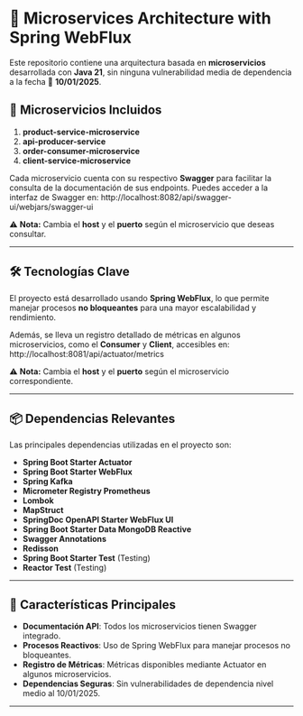 # 🚀 Microservices Architecture with Spring WebFlux

Este repositorio contiene una arquitectura basada en **microservicios** desarrollada con **Java 21**, sin ninguna vulnerabilidad media de dependencia a la fecha 📅 **10/01/2025**. 

## 🧩 Microservicios Incluidos

1. **product-service-microservice**
2. **api-producer-service**
3. **order-consumer-microservice**
4. **client-service-microservice**

Cada microservicio cuenta con su respectivo **Swagger** para facilitar la consulta de la documentación de sus endpoints. Puedes acceder a la interfaz de Swagger en: http://localhost:8082/api/swagger-ui/webjars/swagger-ui

⚠️ **Nota:** Cambia el **host** y el **puerto** según el microservicio que deseas consultar.

---

## 🛠️ Tecnologías Clave

El proyecto está desarrollado usando **Spring WebFlux**, lo que permite manejar procesos **no bloqueantes** para una mayor escalabilidad y rendimiento. 

Además, se lleva un registro detallado de métricas en algunos microservicios, como el **Consumer** y **Client**, accesibles en: http://localhost:8081/api/actuator/metrics


⚠️ **Nota:** Cambia el **host** y el **puerto** según el microservicio correspondiente.

---

## 📦 Dependencias Relevantes

Las principales dependencias utilizadas en el proyecto son:

- **Spring Boot Starter Actuator**
- **Spring Boot Starter WebFlux**
- **Spring Kafka**
- **Micrometer Registry Prometheus**
- **Lombok**
- **MapStruct**
- **SpringDoc OpenAPI Starter WebFlux UI**
- **Spring Boot Starter Data MongoDB Reactive**
- **Swagger Annotations**
- **Redisson**
- **Spring Boot Starter Test** (Testing)
- **Reactor Test** (Testing)

---

## 🌟 Características Principales

- **Documentación API**: Todos los microservicios tienen Swagger integrado.
- **Procesos Reactivos**: Uso de Spring WebFlux para manejar procesos no bloqueantes.
- **Registro de Métricas**: Métricas disponibles mediante Actuator en algunos microservicios.
- **Dependencias Seguras**: Sin vulnerabilidades de dependencia nivel medio al 10/01/2025.

---




